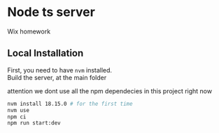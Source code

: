 # Node ts server

Wix homework 
## Local Installation


First, you need to have `nvm` installed.    
Build the server, at the main folder


attention we dont use all the npm dependecies in this project right now 
```bash
nvm install 18.15.0 # for the first time
nvm use  
npm ci
npm run start:dev
```